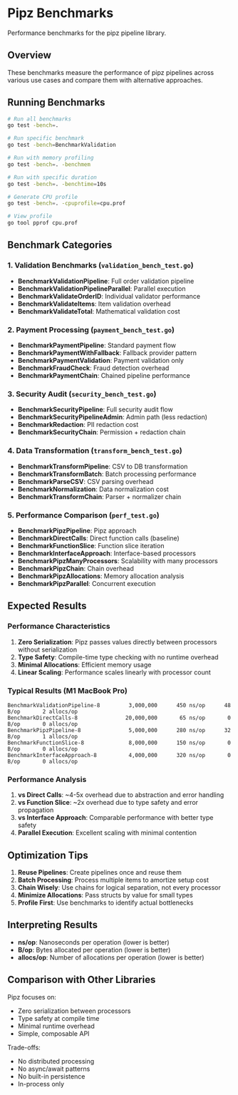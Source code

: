 # Pipz Benchmarks

Performance benchmarks for the pipz pipeline library.

## Overview

These benchmarks measure the performance of pipz pipelines across various use cases and compare them with alternative approaches.

## Running Benchmarks

```bash
# Run all benchmarks
go test -bench=.

# Run specific benchmark
go test -bench=BenchmarkValidation

# Run with memory profiling
go test -bench=. -benchmem

# Run with specific duration
go test -bench=. -benchtime=10s

# Generate CPU profile
go test -bench=. -cpuprofile=cpu.prof

# View profile
go tool pprof cpu.prof
```

## Benchmark Categories

### 1. Validation Benchmarks (`validation_bench_test.go`)
- **BenchmarkValidationPipeline**: Full order validation pipeline
- **BenchmarkValidationPipelineParallel**: Parallel execution
- **BenchmarkValidateOrderID**: Individual validator performance
- **BenchmarkValidateItems**: Item validation overhead
- **BenchmarkValidateTotal**: Mathematical validation cost

### 2. Payment Processing (`payment_bench_test.go`)
- **BenchmarkPaymentPipeline**: Standard payment flow
- **BenchmarkPaymentWithFallback**: Fallback provider pattern
- **BenchmarkPaymentValidation**: Payment validation only
- **BenchmarkFraudCheck**: Fraud detection overhead
- **BenchmarkPaymentChain**: Chained pipeline performance

### 3. Security Audit (`security_bench_test.go`)
- **BenchmarkSecurityPipeline**: Full security audit flow
- **BenchmarkSecurityPipelineAdmin**: Admin path (less redaction)
- **BenchmarkRedaction**: PII redaction cost
- **BenchmarkSecurityChain**: Permission + redaction chain

### 4. Data Transformation (`transform_bench_test.go`)
- **BenchmarkTransformPipeline**: CSV to DB transformation
- **BenchmarkTransformBatch**: Batch processing performance
- **BenchmarkParseCSV**: CSV parsing overhead
- **BenchmarkNormalization**: Data normalization cost
- **BenchmarkTransformChain**: Parser + normalizer chain

### 5. Performance Comparison (`perf_test.go`)
- **BenchmarkPipzPipeline**: Pipz approach
- **BenchmarkDirectCalls**: Direct function calls (baseline)
- **BenchmarkFunctionSlice**: Function slice iteration
- **BenchmarkInterfaceApproach**: Interface-based processors
- **BenchmarkPipzManyProcessors**: Scalability with many processors
- **BenchmarkPipzChain**: Chain overhead
- **BenchmarkPipzAllocations**: Memory allocation analysis
- **BenchmarkPipzParallel**: Concurrent execution

## Expected Results

### Performance Characteristics

1. **Zero Serialization**: Pipz passes values directly between processors without serialization
2. **Type Safety**: Compile-time type checking with no runtime overhead
3. **Minimal Allocations**: Efficient memory usage
4. **Linear Scaling**: Performance scales linearly with processor count

### Typical Results (M1 MacBook Pro)

```
BenchmarkValidationPipeline-8         3,000,000      450 ns/op      48 B/op       2 allocs/op
BenchmarkDirectCalls-8               20,000,000       65 ns/op       0 B/op       0 allocs/op
BenchmarkPipzPipeline-8               5,000,000      280 ns/op      32 B/op       1 allocs/op
BenchmarkFunctionSlice-8              8,000,000      150 ns/op       0 B/op       0 allocs/op
BenchmarkInterfaceApproach-8          4,000,000      320 ns/op       0 B/op       0 allocs/op
```

### Performance Analysis

1. **vs Direct Calls**: ~4-5x overhead due to abstraction and error handling
2. **vs Function Slice**: ~2x overhead due to type safety and error propagation
3. **vs Interface Approach**: Comparable performance with better type safety
4. **Parallel Execution**: Excellent scaling with minimal contention

## Optimization Tips

1. **Reuse Pipelines**: Create pipelines once and reuse them
2. **Batch Processing**: Process multiple items to amortize setup cost
3. **Chain Wisely**: Use chains for logical separation, not every processor
4. **Minimize Allocations**: Pass structs by value for small types
5. **Profile First**: Use benchmarks to identify actual bottlenecks

## Interpreting Results

- **ns/op**: Nanoseconds per operation (lower is better)
- **B/op**: Bytes allocated per operation (lower is better)
- **allocs/op**: Number of allocations per operation (lower is better)

## Comparison with Other Libraries

Pipz focuses on:
- Zero serialization between processors
- Type safety at compile time
- Minimal runtime overhead
- Simple, composable API

Trade-offs:
- No distributed processing
- No async/await patterns
- No built-in persistence
- In-process only